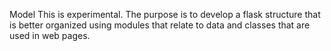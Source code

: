 Model
This is experimental. The purpose is to develop a flask structure that is better organized using modules that relate to data and classes that are used in web pages.